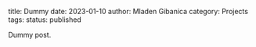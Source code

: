 title: Dummy
date: 2023-01-10
author: Mladen Gibanica
category: Projects
tags:
status: published

Dummy post.
